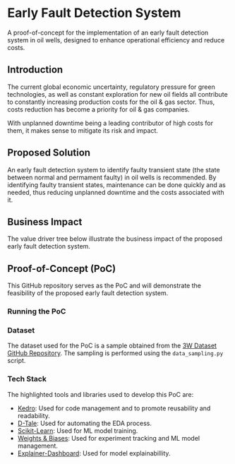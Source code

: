 # Early Fault Detection System
A proof-of-concept for the implementation of an early fault detection system in oil wells, designed to enhance operational efficiency and reduce costs.

## Introduction
The current global economic uncertainty, regulatory pressure for green technologies, as well as constant exploration for new oil fields all contribute to constantly increasing production costs for the oil & gas sector. Thus, costs reduction has become a priority for oil & gas companies. 

With unplanned downtime being a leading contributor of high costs for them, it makes sense to mitigate its risk and impact.

## Proposed Solution
An early fault detection system to identify faulty transient state (the state between normal and permament faulty) in oil wells is recommended. By identifying faulty transient states, maintenance can be done quickly and as needed, thus reducing unplanned downtime and the costs associated with it.

## Business Impact
The value driver tree below illustrate the business impact of the proposed early fault detection system.

## Proof-of-Concept (PoC)
This GitHub repository serves as the PoC and will demonstrate the feasibility of the proposed early fault detection system.

### Running the PoC

### Dataset
The dataset used for the PoC is a sample obtained from the [3W Dataset GitHub Repository](https://github.com/ricardovvargas/3w_dataset). The sampling is performed using the `data_sampling.py` script.

### Tech Stack
The highlighted tools and libraries used to develop this PoC are:
- [Kedro](https://docs.kedro.org/en/stable/): Used for code management and to promote reusability and readability.
- [D-Tale](https://pypi.org/project/dtale/): Used for automating the EDA process.
- [Scikit-Learn](https://scikit-learn.org/stable/): Used for ML model training.
- [Weights & Biases](https://docs.wandb.ai/): Used for experiment tracking and ML model management.
- [Explainer-Dashboard](https://explainerdashboard.readthedocs.io/en/latest/): Used for model explainabillity.

